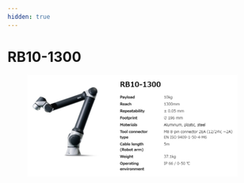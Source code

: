 ```yaml
---
hidden: true
---
```


# RB10-1300

<figure><img src="../images/jp/chapter2/section2.2.3.rb10.jpg" alt=""><figcaption></figcaption></figure>
